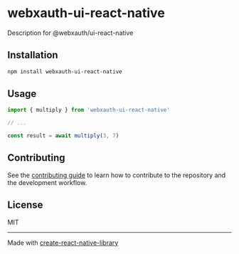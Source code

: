 # webxauth-ui-react-native

Description for @webxauth/ui-react-native

## Installation

```sh
npm install webxauth-ui-react-native
```

## Usage

```js
import { multiply } from 'webxauth-ui-react-native'

// ...

const result = await multiply(3, 7)
```

## Contributing

See the [contributing guide](CONTRIBUTING.md) to learn how to contribute to the repository and the development workflow.

## License

MIT

---

Made with [create-react-native-library](https://github.com/callstack/react-native-builder-bob)
